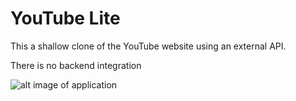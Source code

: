 # YouTube Lite

This a shallow clone of the YouTube website using an external API.

There is no backend integration

![alt image of application](https://github.com/Jevoni/jalen-portfolio-website/blob/master/src/media/YouTube.png)
